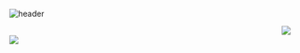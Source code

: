
![header](https://capsule-render.vercel.app/api?type=waving&height=200&text=Hello👋&fontAlign=80&fontAlignY=40&color=gradient)
<div align="center">
 <img align="right" src="https://github-readme-stats.vercel.app/api?username=Camof1ow&theme=transparent&show_icons=true"/>
 <br>
  <img align="left" src="https://github-readme-stats.vercel.app/api/top-langs/?username=Camof1ow&theme=transparent&layout=compact&langs_count=8&card_width=200"/>
</div>

<!--
**Camof1ow/Camof1ow** is a ✨ _special_ ✨ repository because its `README.md` (this file) appears on your GitHub profile.

Here are some ideas to get you started:

- 🔭 I’m currently working on ...
- 🌱 I’m currently learning ...
- 👯 I’m looking to collaborate on ...
- 🤔 I’m looking for help with ...
- 💬 Ask me about ...
- 📫 How to reach me: ...
- 😄 Pronouns: ...
- ⚡ Fun fact: ...
-->
